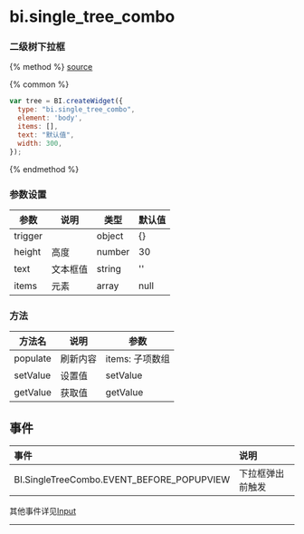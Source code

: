 # bi.single_tree_combo

### 二级树下拉框

{% method %}
[source](https://jsfiddle.net/fineui/oxkb9uw5/)

{% common %}
```javascript
var tree = BI.createWidget({
  type: "bi.single_tree_combo",
  element: 'body',
  items: [],
  text: "默认值",
  width: 300,
});
```

{% endmethod %}



### 参数设置

| 参数      | 说明   | 类型     | 默认值  |
| ------- | ---- | ------ | ---- |
| trigger |      | object | {}   |
| height  | 高度   | number | 30   |
| text    | 文本框值 | string | ''   |
| items   | 元素   | array  | null |



### 方法

| 方法名      | 说明   | 参数        |
| -------- | ---- | ----------- |
| populate | 刷新内容 | items: 子项数组 |
| setValue | 设置值  | setValue    |
| getValue | 获取值  | getValue    |


## 事件
| 事件    | 说明           |
| :------ |:------------- |
|BI.SingleTreeCombo.EVENT_BEFORE_POPUPVIEW| 下拉框弹出前触发 |
其他事件详见[Input](../../base/editor/editor.md)

---

